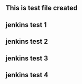 ## This is test file created ## 
## jenkins test 1
## jenkins test 2
## jenkins test 3 
## jenkins test 4 
